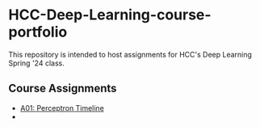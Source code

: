 # HCC-Deep-Learning-course-portfolio

This repository is intended to host assignments for HCC's Deep Learning Spring '24 class. 

## Course Assignments

- [A01: Perceptron Timeline]()
- 
